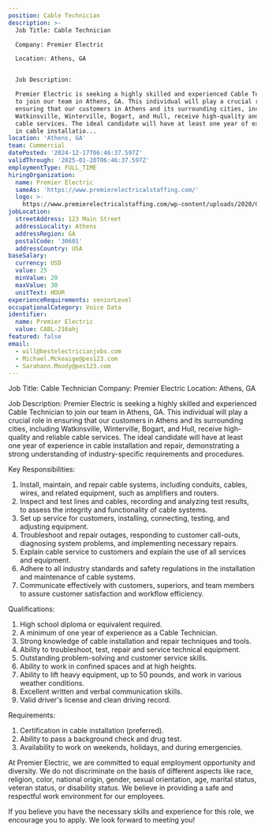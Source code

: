 ```yaml
---
position: Cable Technician
description: >-
  Job Title: Cable Technician

  Company: Premier Electric

  Location: Athens, GA


  Job Description:

  Premier Electric is seeking a highly skilled and experienced Cable Technician
  to join our team in Athens, GA. This individual will play a crucial role in
  ensuring that our customers in Athens and its surrounding cities, including
  Watkinsville, Winterville, Bogart, and Hull, receive high-quality and reliable
  cable services. The ideal candidate will have at least one year of experience
  in cable installatio...
location: 'Athens, GA'
team: Commercial
datePosted: '2024-12-17T06:46:37.597Z'
validThrough: '2025-01-20T06:46:37.597Z'
employmentType: FULL_TIME
hiringOrganization:
  name: Premier Electric
  sameAs: 'https://www.premierelectricalstaffing.com/'
  logo: >-
    https://www.premierelectricalstaffing.com/wp-content/uploads/2020/05/Premier-Electrical-Staffing-logo.png
jobLocation:
  streetAddress: 123 Main Street
  addressLocality: Athens
  addressRegion: GA
  postalCode: '30601'
  addressCountry: USA
baseSalary:
  currency: USD
  value: 25
  minValue: 20
  maxValue: 30
  unitText: HOUR
experienceRequirements: seniorLevel
occupationalCategory: Voice Data
identifier:
  name: Premier Electric
  value: CABL-216ahj
featured: false
email:
  - will@bestelectricianjobs.com
  - Michael.Mckeaige@pes123.com
  - Sarahann.Moody@pes123.com
---
```




Job Title: Cable Technician
Company: Premier Electric
Location: Athens, GA

Job Description:
Premier Electric is seeking a highly skilled and experienced Cable Technician to join our team in Athens, GA. This individual will play a crucial role in ensuring that our customers in Athens and its surrounding cities, including Watkinsville, Winterville, Bogart, and Hull, receive high-quality and reliable cable services. The ideal candidate will have at least one year of experience in cable installation and repair, demonstrating a strong understanding of industry-specific requirements and procedures.

Key Responsibilities:

1. Install, maintain, and repair cable systems, including conduits, cables, wires, and related equipment, such as amplifiers and routers.
2. Inspect and test lines and cables, recording and analyzing test results, to assess the integrity and functionality of cable systems.
3. Set up service for customers, installing, connecting, testing, and adjusting equipment.
4. Troubleshoot and repair outages, responding to customer call-outs, diagnosing system problems, and implementing necessary repairs.
5. Explain cable service to customers and explain the use of all services and equipment.
6. Adhere to all industry standards and safety regulations in the installation and maintenance of cable systems.
7. Communicate effectively with customers, superiors, and team members to assure customer satisfaction and workflow efficiency.

Qualifications:

1. High school diploma or equivalent required.
2. A minimum of one year of experience as a Cable Technician.
3. Strong knowledge of cable installation and repair techniques and tools.
4. Ability to troubleshoot, test, repair and service technical equipment.
5. Outstanding problem-solving and customer service skills.
6. Ability to work in confined spaces and at high heights.
7. Ability to lift heavy equipment, up to 50 pounds, and work in various weather conditions.
8. Excellent written and verbal communication skills.
9. Valid driver's license and clean driving record.

Requirements:

1. Certification in cable installation (preferred).
2. Ability to pass a background check and drug test.
3. Availability to work on weekends, holidays, and during emergencies.

At Premier Electric, we are committed to equal employment opportunity and diversity. We do not discriminate on the basis of different aspects like race, religion, color, national origin, gender, sexual orientation, age, marital status, veteran status, or disability status. We believe in providing a safe and respectful work environment for our employees. 

If you believe you have the necessary skills and experience for this role, we encourage you to apply. We look forward to meeting you!
